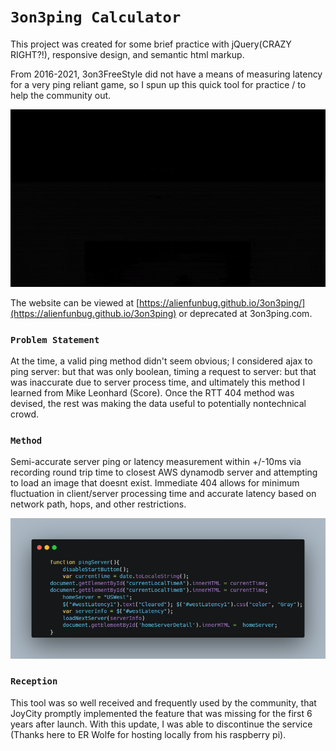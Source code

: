 
# `3on3ping Calculator`
This project was created for some brief practice with jQuery(CRAZY RIGHT?!), responsive design, and semantic html markup. 

From 2016-2021, 3on3FreeStyle did not have a means of measuring latency for a very ping reliant game, so I spun up this quick tool for practice / to help the community out.


![3on3ping gif demo ](3on3ping.gif)

The website can be viewed at <a href="https://alienfunbug.github.io/3on3ping/">[https://alienfunbug.github.io/3on3ping/](https://alienfunbug.github.io/3on3ping)</a> or deprecated at <a href="https://alienfunbug.github.io/3on3ping/" style='text-decoration: none;'>3on3ping.com</a>.

### `Problem Statement`
At the time, a valid ping method didn't seem obvious; I considered ajax to ping server: but that was only boolean, timing a request to server: but that was inaccurate due to server process time, and ultimately this method I learned from Mike Leonhard (Score). Once the RTT 404 method was devised, the rest was making the data useful to potentially nontechnical crowd.


### `Method`  
Semi-accurate server ping or latency measurement within +/-10ms via recording round trip time to closest AWS dynamodb server and attempting to load an image that doesnt exist. Immediate 404 allows for minimum fluctuation in client/server processing time and accurate latency based on network path, hops, and other restrictions.

![3on3ping snippet](3on3ping_snippet.png)
    
### `Reception`  
This tool was so well received and frequently used by the community, that JoyCity promptly implemented the feature that was missing for the first 6 years after launch. With this update, I was able to discontinue the service (Thanks here to ER Wolfe for hosting locally from his raspberry pi).